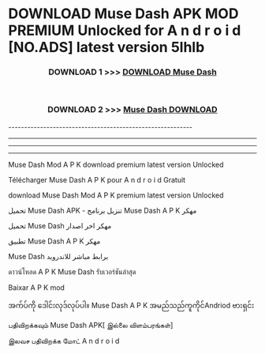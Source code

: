 # DOWNLOAD Muse Dash  APK MOD PREMIUM Unlocked for A n d r o i d [NO.ADS] latest version 5lhlb 



<div align="center">

<h3>DOWNLOAD 1 >>> <a href="https://getmod2.web.app/?judul=Muse Dash ">DOWNLOAD Muse Dash </a></h3><br>

<h3>DOWNLOAD 2 >>> <a href="https://getmod2.web.app/?judul=Muse Dash ">Muse Dash  DOWNLOAD </a></h3>

</div>
----------------------------------------------------------

----------------------------------------------------------

----------------------------------------------------------

----------------------------------------------------------

Muse Dash  Mod A P K download premium latest version Unlocked

Télécharger Muse Dash  A P K pour A n d r o i d Gratuit

download Muse Dash  Mod A P K premium latest version Unlocked

تحميل Muse Dash  APK - تنزيل برنامج Muse Dash  A P K مهكر

تحميل Muse Dash  مهكر اخر اصدار

تطبيق Muse Dash  A P K مهكر

Muse Dash  برابط مباشر للاندرويد

ดาวน์โหลด A P K Muse Dash  รับเวอร์ชันล่าสุด

Baixar A P K mod

အက်ပ်ကို ဒေါင်းလုဒ်လုပ်ပါ။ Muse Dash  A P K အမည်သည်ကူကိုင်Andriod ဗားရှင်း

பதிவிறக்கவும் Muse Dash  APK[ இல்லை விளம்பரங்கள்] 
 
இலவச பதிவிறக்க மோட் A n d r o i d



